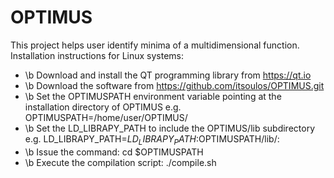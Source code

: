 # OPTIMUS

 This project helps user identify minima of a multidimensional function.
 Installation instructions for Linux systems:
 - \b Download and install the QT programming library from https://qt.io
  - \b Download the software from https://github.com/itsoulos/OPTIMUS.git
  - \b Set the OPTIMUSPATH environment variable pointing at the installation directory of OPTIMUS e.g.
      OPTIMUSPATH=/home/user/OPTIMUS/
  - \b Set the LD_LIBRAPY_PATH to include the OPTIMUS/lib subdirectory e.g. LD_LIBRAPY_PATH=$LD_LIBRAPY_PATH:$OPTIMUSPATH/lib/:
  - \b Issue the command:  cd $OPTIMUSPATH
  - \b Execute the compilation script: ./compile.sh
